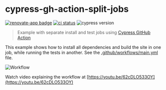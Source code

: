 # cypress-gh-action-split-jobs
[![renovate-app badge][renovate-badge]][renovate-app] [![ci status][ci image]][ci url] ![cypress version](https://img.shields.io/badge/cypress-14.0.3-brightgreen)
> Example with separate install and test jobs using [Cypress GitHub Action](https://github.com/cypress-io/github-action)

This example shows how to install all dependencies and build the site in one job, while running the tests in another. See the [.github/workflows/main.yml](./.github/workflows/main.yml) file.

![Workflow](./images/workflow.png)

Watch video explaining the workflow at [https://youtu.be/62cDLO533OY](https://youtu.be/62cDLO533OY)

[ci image]: https://github.com/bahmutov/cypress-gh-action-split-jobs/workflows/main/badge.svg?branch=main
[ci url]: https://github.com/bahmutov/cypress-gh-action-split-jobs/actions
[renovate-badge]: https://img.shields.io/badge/renovate-app-blue.svg
[renovate-app]: https://renovateapp.com/
